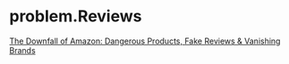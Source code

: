 # problem.Reviews
[The Downfall of Amazon: Dangerous Products, Fake Reviews &amp; Vanishing Brands](https://youtu.be/y83BS_mK9GE)
